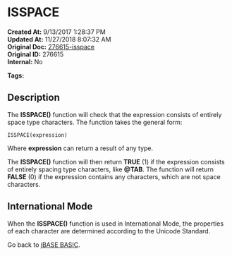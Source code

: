 # ISSPACE

**Created At:** 9/13/2017 1:28:37 PM  
**Updated At:** 11/27/2018 8:07:32 AM  
**Original Doc:** [276615-isspace](https://docs.jbase.com/36868-jbase-basic/276615-isspace)  
**Original ID:** 276615  
**Internal:** No  

**Tags:**
<badge text='string handling' vertical='middle' />

## Description

The **ISSPACE()** function will check that the expression consists of entirely space type characters. The function takes the general form:

```
ISSPACE(expression)
```

Where **expression** can return a result of any type.

The **ISSPACE()** function will then return **TRUE**  (1) if the expression consists of entirely spacing type characters, like **@TAB**. The function will return **FALSE** (0) if the expression contains any characters, which are not space characters.

## International Mode

When the **ISSPACE()** function is used in International Mode, the properties of each character are determined according to the Unicode Standard.

Go back to [jBASE BASIC](./../jbase-basic-programmers-reference-guide).

